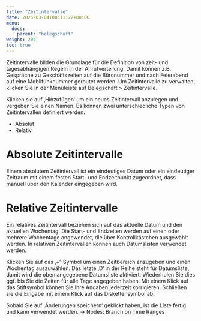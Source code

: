 ```yaml
---
title: "Zeitintervalle"
date: 2025-03-04T00:11:22+00:00
menu:
  docs:
    parent: "belegschaft"
weight: 204
toc: true
---
```





Zeitintervalle bilden die Grundlage für die Definition von zeit- und tagesabhängigen Regeln in der Anrufverteilung. Damit können z.B. Gespräche zu Geschäftszeiten auf die Büronummer und nach Feierabend auf eine Mobilfunknummer geroutet werden.
Um Zeitintervalle zu verwalten, klicken Sie in der Menüleiste auf Belegschaft > Zeitintervalle.

Klicken sie auf ‚Hinzufügen‘ um ein neues Zeitintervall anzulegen und vergeben Sie einen Namen.
Es können zwei unterschiedliche Typen von Zeitintervallen definiert werden:

- Absolut
- Relativ

# Absolute Zeitintervalle

Einem absolutem Zeitintervall ist ein eindeutiges Datum oder ein eindeutiger Zeitraum mit einem festen Start- und Endzeitpunkt zugeordnet, dass manuell über den Kalender eingegeben wird.

# Relative Zeitintervalle

Ein relatives Zeitintervall beziehen sich auf das aktuelle Datum und den aktuellen Wochentag. Die Start- und Endzeiten werden auf einen oder mehrere Wochentage angewendet, die über Kontrollkästchen ausgewählt werden.
In relativen Zeitintervallen können auch Datumslisten verwendet werden.

Klicken Sie auf das ‚+‘-Symbol um einen Zeitbereich anzugeben und einen Wochentag auszuwählen. Das letzte ‚D‘ in der Reihe steht für Datumsliste, damit wird die oben angegebene Datumsliste aktiviert.
Wiederholen Sie dies ggf. bis Sie die Zeiten für alle Tage angegeben haben. Mit einem Klick auf das Stiftsymbol können Sie Ihre Angaben jederzeit korrigieren.
Schließen sie die Eingabe mit einem Klick auf das Diskettensymbol ab.

Sobald Sie auf ‚Änderungen speichern‘ geklickt haben, ist die Liste fertig und kann verwendet werden. -> Nodes: Branch on Time Ranges
